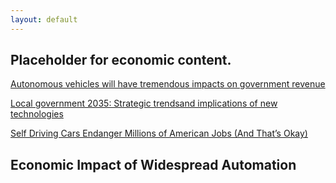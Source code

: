 ```yaml
---
layout: default
---
```

## Placeholder for economic content.
[Autonomous vehicles will have tremendous impacts on government revenue](href="https://www.brookings.edu/blog/techtank/2015/07/07/autonomous-vehicles-will-have-tremendous-impacts-on-government-revenue)

[Local government 2035: Strategic trendsand implications of new technologies](href="https://www.brookings.edu/wp-content/uploads/2016/06/desouza.pdf)


[Self Driving Cars Endanger Millions of American Jobs (And That’s Okay)](href="http://www.makeuseof.com/tag/self-driving-cars-endanger-millions-american-jobs-thats-okay)

## Economic Impact of Widespread Automation
